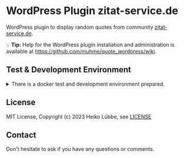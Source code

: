 # WordPress Plugin zitat-service.de

WordPress plugin to display random quotes from community [zitat-service.de](https://www.zitat-service.de).

:bulb: **Tip:** Help for the WordPress plugin installation and administration is available at https://github.com/muhme/quote_wordpress/wiki.

## Test & Development Environment
<details>
  <summary>There is a docker test and development environment prepared.</summary>
This is a docker stack for testing the WordPress plugin.

```bash
git clone https://github.com/muhme/quote_wordpress
cd quote_wordpress
docker compose up -d
```

Five Docker containers are running:

```
host$ docker ps
IMAGE                       PORTS                                            NAMES
quote_wordpress-wordpress   0.0.0.0:4080->80/tcp                             quote_wp_wordpress
phpmyadmin/phpmyadmin       0.0.0.0:4081->80/tcp                             quote_wp_phpmyadmin
mariadb                     3306/tcp                                         quote_wp_mariadb
maildev/maildev             0.0.0.0:1025->1025/tcp, 0.0.0.0:4082->1080/tcp   quote_wp_maildev
cypress/included            0.0.0.0:4083->80/tcp                             quote_wp_cypress
```

Docker containers are:
  * quote_wp_wordpress – WordPress CMS
    * http://localhost:4080 – WordPress instance, ready for installation
    * WordPress files are available mapped to docker host in directory 'wp'
    * [msmtp](https://marlam.de/msmtp/) is used as a simple SMPT client
    * A small WordPress plugin sets the sender email address (from field) fixed to 'webmaster@docker.local' and fixes the problem of undeliverable address 'wordpress@localhost' inside Docker container. Installing it as [must-use WordPress plugin](https://wordpress.org/support/article/must-use-plugins) to have it already actived.
  * quote_wp_mariadb – MariaDB database
    * database available as mariadb:3306
    * user 'root', password 'root' and database 'wordpress'
  * quote_wp_phpmyadmin – phpmyadmin for database administration
    * http://localhost:4081 – phpMyAdmin to work with the database
  * quote_wp_maildev - [MailDev](https://github.com/maildev/maildev) for collecting and showing mails
    * listening for mails on maildev:1025
    * http://localhost:4082 – MailDev web interface
  * quote_wp_cypress - [Cypress](https://www.cypress.io/) for headless end2end testing

### Testing

Automated Playwright tests are in subfolder [test](./test/) and detailed README there.

### Scripts

There are scripts prepared for a more pleasant and also faster development, see folder [scripts](./scripts/) and commented list of scripts there.

</details>

## License

MIT License, Copyright (c) 2023 Heiko Lübbe, see [LICENSE](LICENSE)

## Contact
Don't hesitate to ask if you have any questions or comments.
